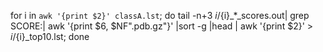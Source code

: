 
for i in `awk '{print $2}' classA.lst`; do tail -n+3 ${i}/${i}_*_scores.out| grep SCORE:| awk '{print $6, $NF".pdb.gz"}' |sort -g |head | awk '{print $2}' > ${i}/${i}_top10.lst; done
